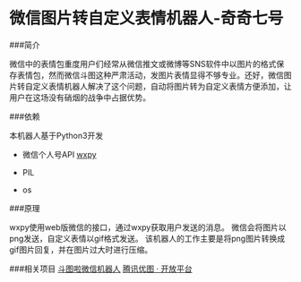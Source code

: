# 微信图片转自定义表情机器人-奇奇七号

###简介

微信中的表情包重度用户们经常从微信推文或微博等SNS软件中以图片的格式保存表情包，然而微信斗图这种严肃活动，发图片表情显得不够专业。还好，微信图片转自定义表情机器人解决了这个问题，自动将图片转为自定义表情方便添加，让用户在这场没有硝烟的战争中占据优势。

###依赖

本机器人基于Python3开发

* 微信个人号API
[wxpy](https://github.com/youfou/wxpy)

* PIL

* os

###原理

wxpy使用web版微信的接口，通过wxpy获取用户发送的消息。
微信会将图片以png发送，自定义表情以gif格式发送。
该机器人的工作主要是将png图片转换成gif图片回复，并在图片过大时进行压缩。

###相关项目
[斗图啦微信机器人](https://www.doutula.com/faq)
[腾讯优图 · 开放平台](http://open.youtu.qq.com/welcome/index)


